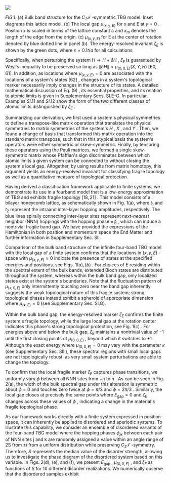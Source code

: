 ![](_page_0_Figure_0.jpeg)

 $FIG. 1.$ (a) Bulk band structure for the  $C_2\mathcal{T}$ -symmetric TBG model. Inset diagrams this lattice model. (b) The local gap  $\mu_{(x,y,E)}$  for x and E at  $y=0$ . Position x is scaled in terms of the lattice constant a and  $x_m$  denotes the length of the edge from the origin. (c)  $\mu_{(x,y,E)}$  for E at the center of rotation denoted by blue dotted line in panel (b). The energy-resolved invariant  $\zeta_E$  is shown by the green dots, where  $\kappa = 0.1t/a$  for all calculations.

Specifically, when perturbing the system  $H \to H + \delta H$ ,  $\zeta_E$  is guaranteed by Weyl's inequality to be preserved so long as  $\|\delta H\| < \mu_{(0,0,E)}(X,Y,H)$  [60, 61]. In addition, as locations where  $\mu_{(x,y,E)} = 0$  are associated with the locations of a system's states  $[62]$ , changes in a system's topological marker necessarily imply changes in the structure of its states. A detailed mathematical discussion of Eq.  $(9)$ , its essential properties, and its relation to atomic limits is given in Supplementary Secs. SI.E-G. In particular, Examples  $SI.11$  and  $SI.12$  show the form of the two different classes of atomic limits distinguished by  $\zeta_E$ .

Summarizing our derivation, we first used a system's physical symmetries to define a transpose-like matrix operation that translates the physical symmetries to matrix symmetries of the system's  $H$ ,  $X$ , and  $Y$ . Then, we found a change of basis that transformed this matrix operation into the standard matrix transpose, such that in this atypical basis the system's operators were either symmetric or skew-symmetric. Finally, by tensoring these operators using the Pauli matrices, we formed a single skew-symmetric matrix whose Pfaffian's sign discriminates between which atomic limits a given system can be connected to without closing the system's local gap. Altogether, by using results from matrix homotopy, this argument yields an energy-resolved invariant for classifying fragile topology as well as a quantitative measure of topological protection.

Having derived a classification framework applicable to finite systems, we demonstrate its use in a fourband model that is a low-energy approximation of TBG and exhibits fragile topology  $[18, 21]$ . This model consists of a bilayer honeycomb lattice, as schematically shown in Fig. 1(a), where  $t_1$  and  $t_2$  represent the intraand inter-layer hopping amplitudes, respectively. The blue lines spirally connecting inter-layer sites represent  $next\text{-}nearest\text{ neighbor (NNN) hoppings with the hopping}$ phase  $\pm \phi$ , which can induce a nontrivial fragile band gap. We have provided the expressions of the Hamiltonian in both position and momentum space the End Matter and further information in Supplementary Sec. SII.

Comparison of the bulk band structure of the infinite four-band TBG model with the local gap of a finite system confirms that the locations in  $(x, y, E)$ -space with  $\mu_{(x,y,E)} \approx 0$  indicate the presence of states at the specified energies and positions, see Figs.  $1(a),(b)$ . For choices of  $E$  residing within the spectral extent of the bulk bands, extended Bloch states are distributed throughout the system, whereas within the bulk band gap, only localized states exist at the system's boundaries. Note that the fluctuation pattern of  $\mu_{(x,0,E)}$  only intermittently touching zero near the band gap inherently suggests the weak topological nature of this fragile system; strong topological phases instead exhibit a spheroid of appropriate dimension where  $\mu_{(\mathbf{x},E)} = 0$  (see Supplementary Sec. SI.G).

Within the bulk band gap, the energy-resolved marker  $\zeta_E$  confirms the finite system's fragile topology, while the large local gap at the rotation center indicates this phase's strong topological protection, see Fig.  $1(c)$ . For energies above and below the bulk gap,  $\zeta_E$  maintains a nontrivial value of  $-1$  until the first closing points of  $\mu_{(0,0,E)}$ , beyond which it switches to +1. Although the exact energy where  $\mu_{(0,0,E)} = 0$  may vary with the parameter  $\kappa$  (see Supplementary Sec. SIII), these spectral regions with small local gaps are not topologically robust, as very small system perturbations are able to change the topology.

To confirm that the local fragile marker  $\zeta_E$  captures phase transitions, we uniformly vary  $\phi$  between all NNN sites from  $-\pi$  to  $\pi$ . As can be seen in Fig. 2(a), the width of the bulk spectral gap under this alteration is symmetric about  $\phi = 0$  and touches zero twice at  $\phi = \pi/3$ and  $\phi = 2\pi/3$ . Similarly, the local gap closes at precisely the same points where  $E_{\text{gap}} = 0$  and  $\zeta_E$  changes across these values of  $\phi$ , indicating a change in the material's fragile topological phase.

As our framework works directly with a finite system expressed in position-space, it can inherently be applied to disordered and aperiodic systems. To illustrate this capability, we consider an ensemble of disordered variants of the four-band TBG model where the hopping phases  $\phi_{jk}$  between each pair of NNN sites j and k are randomly assigned a value within an angle range of 2S from  $\pm i$  from a uniform distribution while preserving  $C_2\mathcal{T}$ -symmetry. Therefore,  $S$  represents the median value of the disorder strength, allowing us to investigate the phase diagram of the disordered system based on this variable. In Figs. 2(d), (e), and (f), we present  $E_{\text{gap}}$ ,  $\mu_{(0,0,E)}$ , and  $\zeta_E$ as functions of  $S$  for 10 different disorder realizations. We numerically observe that the disordered samples exhibit